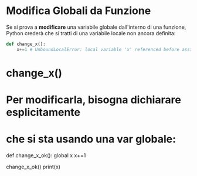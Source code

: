 # Modifica Globali da Funzione

Se si prova a **modificare** una variabile globale dall'interno di una funzione, Python crederà che si tratti di una variabile locale non ancora definita:

```python
def change_x():
    x+=1 # UnboundLocalError: local variable 'x' referenced before assignment
```

# change_x()

# Per modificarla, bisogna dichiarare esplicitamente
# che si sta usando una var globale:

def change_x_ok():
    global x
    x+=1 

change_x_ok()
print(x)
